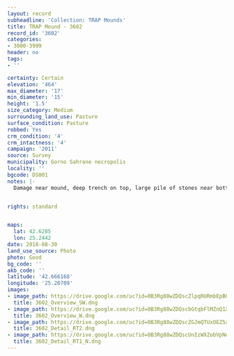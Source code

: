 ```yaml
---
layout: record
subheadline: 'Collection: TRAP Mounds'
title: TRAP Mound - 3602
record_id: '3602'
categories:
- 3000-3999
header: no
tags:
- ''

certainty: Certain
elevation: '464'
max_diameter: '17'
min_diameter: '15'
height: '1.5'
size_category: Medium
surrounding_land_use: Pasture
surface_condition: Pasture
robbed: Yes
crm_condition: '4'
crm_intactness: '4'
campaign: '2011'
source: Survey
municipality: Gorno Sahrane necropolis
locality: ''
bgcode: DS001
notes: |-
  Damage near mound, deep trench on top, large pile of stones near bottom.


rights: standard


maps:
  lat: 42.6285
  lon: 25.2442
date: 2018-08-30
land_use_source: Photo
photo: Good
bg_code: ''
akb_code: ''
latitude: '42.666168'
longitude: '25.20709'
images:
- image_path: https://drive.google.com/uc?id=0B3Rg88wZDQscZlpqRURmbEpBQ0k
  title: 3602_Overview_SW.dng
- image_path: https://drive.google.com/uc?id=0B3Rg88wZDQscbGtqbFlMZnQ1Xzg
  title: 3602_Overview_W.dng
- image_path: https://drive.google.com/uc?id=0B3Rg88wZDQscZGJmQTUxOEZ5am8
  title: 3602_Detail_RT2.dng
- image_path: https://drive.google.com/uc?id=0B3Rg88wZDQscUnIzWXZobVpNeVU
  title: 3602_Detail_RT1_N.dng
---
```

